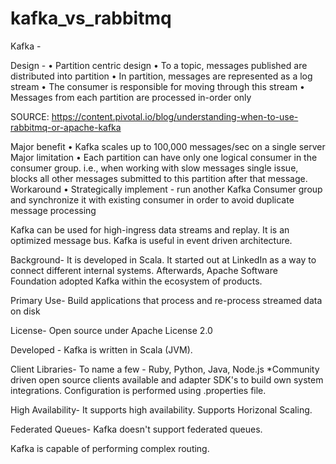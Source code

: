 # kafka_vs_rabbitmq
Kafka -

Design -
	• Partition centric design
	• To a topic, messages published are distributed into partition
	• In partition, messages are represented as a log stream
	• The consumer is responsible for moving through this stream
	• Messages from each partition are processed in-order only

SOURCE: https://content.pivotal.io/blog/understanding-when-to-use-rabbitmq-or-apache-kafka



Major benefit
	• Kafka scales up to 100,000 messages/sec on a single server
Major limitation
	• Each partition can have only one logical consumer in the consumer group. i.e., when working with slow messages single issue, blocks all other messages submitted to this partition after that message.
Workaround 
	• Strategically implement - run another Kafka Consumer group and synchronize it with existing consumer in order to avoid duplicate message processing

Kafka can be used for high-ingress data streams and replay. It is an optimized message bus.
Kafka is useful in event driven architecture.

Background-
It is developed in Scala. It started out at LinkedIn as a way to connect different internal systems. Afterwards, Apache Software Foundation adopted Kafka within the ecosystem of products.



Primary Use-
Build applications that process and re-process streamed data on disk


License- Open source under Apache License 2.0

Developed -
Kafka is written in Scala (JVM).

Client Libraries-
To name a few - Ruby, Python, Java, Node.js
*Community driven open source clients available and adapter SDK's to build own system integrations. Configuration is performed using .properties file.

High Availability-
It supports high availability. Supports Horizonal Scaling.

Federated Queues-
Kafka doesn't support federated queues.





































Kafka is capable of performing complex routing.


